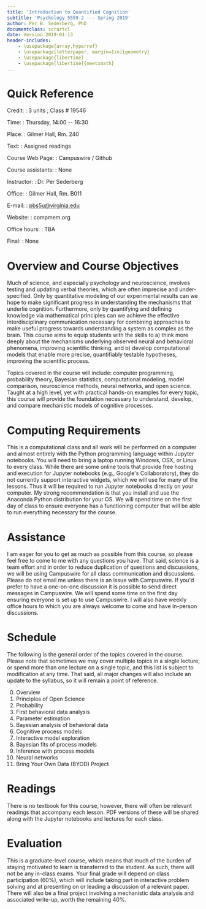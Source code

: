 ```yaml
---
title: 'Introduction to Quantified Cognition'
subtitle: 'Psychology 5559-2 --- Spring 2019'
author: Per B. Sederberg, PhD
documentclass: scrartcl
date: Version 2019-01-13
header-includes:
    - \usepackage{array,hyperref}
	- \usepackage[letterpaper, margin=1in]{geometry}
    - \usepackage{libertine} 
    - \usepackage[libertine]{newtxmath}
...
```



# Quick Reference

Credit:
:    3 units ; Class # 19546

Time:
:    Thursday, 14:00 -- 16:30

Place:
:    Gilmer Hall, Rm. 240

Text:
:    Assigned readings

Course Web Page:
:    Campuswire / Github

Course assistants:
:    None

Instructor:
:    Dr. Per Sederberg

Office:
:    Gilmer Hall, Rm. B011

E-mail:
:    pbs5u@virginia.edu

Website:
:    compmem.org

Office hours:
:    TBA

Final:
:    None



# Overview and Course Objectives

Much of science, and especially psychology and neuroscience, involves testing and updating verbal theories, which are often imprecise and under-specified. Only by quantitative modeling of our experimental results can we hope to make significant progress in understanding the mechanisms that underlie cognition. Furthermore, only by quantifying and defining knowledge via mathematical principles can we achieve the effective interdisciplinary communication necessary for combining approaches to make useful progress towards understanding a system as complex as the brain. This course aims to equip students with the skills to a) think more deeply about the mechanisms underlying observed neural and behavioral phenomena, improving scientific thinking, and b) develop computational models that enable more precise, quantifiably testable hypotheses, improving the scientific process. 

Topics covered in the course will include: computer programming, probability theory, Bayesian statistics, computational modeling, model comparison, neuroscience methods, neural networks, and open science. Taught at a high level, yet with practical hands-on examples for every topic, this course will provide the foundation necessary to understand, develop, and compare mechanistic models of cognitive processes.


# Computing Requirements

This is a computational class and all work will be performed on a computer and almost entirely with the Python programming language within Jupyter notebooks. You will need to bring a laptop running Windows, OSX, or Linux to every class. While there are some online tools that provide free hosting and execution for Jupyter notebooks (e.g., Google's Collaboratory), they do not currently support interactive widgets, which we will use for many of the lessons. Thus it will be required to run Jupyter notebooks directly on your computer. My strong recommendation is that you install and use the Anaconda Python distribution for your OS. We will spend time on the first day of class to ensure everyone has a functioning computer that will be able to run everything necessary for the course.


# Assistance

I am eager for you to get as much as possible from this course, so please feel free to come to me with any questions you have. That said, science is a team effort and in order to reduce duplication of questions and discussions, we will be using Campuswire for all class communication and discussions. Please do not email me unless there is an issue with Campuswire. If you'd prefer to have a one-on-one discussion it is possible to send direct messages in Campuswire. We will spend some time on the first day ensuring everyone is set up to use Campuswire. I will also have weekly office hours to which you are always welcome to come and have in-person discussions.


# Schedule

The following is the general order of the topics covered in the course. Please note that sometimes we may cover multiple topics in a single lecture, or spend more than one lecture on a single topic, and this list is subject to modification at any time. That said, all major changes will also include an update to the syllabus, so it will remain a point of reference.

0. Overview
1. Principles of Open Science
2. Probability
3. First behavioral data analysis
4. Parameter estimation
5. Bayesian analysis of behavioral data
6. Cognitive process models
7. Interactive model exploration
8. Bayesian fits of process models
9. Inference with process models
10. Neural networks
11. Bring Your Own Data (BYOD) Project


# Readings

There is no textbook for this course, however, there will often be relevant readings that accompany each lesson. PDF versions of these will be shared along with the Jupyter notebooks and lectures for each class.


# Evaluation

This is a graduate-level course, which means that much of the burden of staying motivated to learn is transferred to the student. As such, there will not be any in-class exams. Your final grade will depend on class participation (60%), which will include taking part in interactive problem solving and at presenting on or leading a discussion of a relevant paper. There will also be a final project involving a mechanistic data analysis and associated write-up, worth the remaining 40%. 


